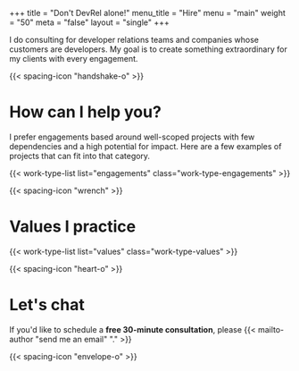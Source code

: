 +++
title = "Don't DevRel alone!"
menu_title = "Hire"
menu = "main"
weight = "50"
meta = "false"
layout = "single"
+++

I do consulting for developer relations teams and companies whose customers are developers. My goal is to create something extraordinary for my clients with every engagement.

{{< spacing-icon "handshake-o" >}}

# How can I help you?
I prefer engagements based around well-scoped projects with few dependencies and a high potential for impact. Here are a few examples of projects that can fit into that category.

{{< work-type-list list="engagements" class="work-type-engagements" >}}

{{< spacing-icon "wrench" >}}

# Values I practice

{{< work-type-list list="values" class="work-type-values" >}}

{{< spacing-icon "heart-o" >}}

# Let's chat

If you'd like to schedule a **free 30-minute consultation**, please {{< mailto-author "send me an email" "." >}}

{{< spacing-icon "envelope-o" >}}

